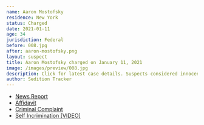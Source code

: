 ```yaml
---
name: Aaron Mostofsky
residence: New York
status: Charged
date: 2021-01-11
age: 34
jurisdiction: Federal
before: 008.jpg
after: aaron-mostofsky.png
layout: suspect
title: Aaron Mostofsky charged on January 11, 2021
image: /images/preview/008.jpg
description: Click for latest case details. Suspects considered innocent until proven guilty.
author: Sedition Tracker
---
```


- [News Report](https://www.nbcnewyork.com/news/local/brooklyn-judges-son-arrested-for-participating-in-capitol-riots-source-says/2826102/?_osource=db_npd_nbc_wnbc_twt_shr)
- [Affidavit](https://extremism.gwu.edu/sites/g/files/zaxdzs2191/f/Aaron%20Mostofsky%20Criminal%20Complaint.pdf)
- [Criminal Complaint](https://extremism.gwu.edu/sites/g/files/zaxdzs2191/f/Aaron%20Mostofsky%20Statement%20of%20Facts.pdf)
- [Self Incrimination [VIDEO]](https://nypost.com/2021/01/12/aaron-mostofsky-son-of-brooklyn-judge-spotted-at-capitol-riot-is-arrested/)
